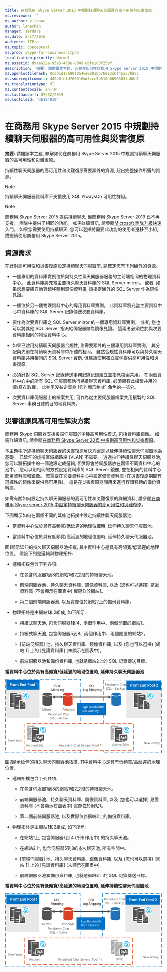 ```yaml
---
title: 在商務用 Skype Server 2015 中規劃持續聊天伺服器的高可用性與災害復原
ms.reviewer: ''
ms.author: v-lanac
author: lanachin
manager: serdars
ms.date: 5/17/2016
audience: ITPro
ms.topic: conceptual
ms.prod: skype-for-business-itpro
localization_priority: Normal
ms.assetid: d9aa622a-95a3-4d8e-8d49-cbfe183f25bf
description: '摘要: 請閱讀本主題, 以瞭解如何在商務用 Skype Server 2015 中規劃持久聊天伺服器的高可用性和災難復原。'
ms.openlocfilehash: 0cdd1d17680f0546a0081bb769e2c6f45a370d0c
ms.sourcegitcommit: d4248fefd706616bd3ccc5b510a6696303fa88e1
ms.translationtype: MT
ms.contentlocale: zh-TW
ms.lasthandoff: 07/02/2019
ms.locfileid: "36194019"
---
```

# <a name="plan-for-high-availability-and-disaster-recovery-for-persistent-chat-server-in-skype-for-business-server-2015"></a>在商務用 Skype Server 2015 中規劃持續聊天伺服器的高可用性與災害復原
 
**摘要:** 請閱讀本主題, 瞭解如何在商務用 Skype Server 2015 中規劃持續聊天伺服器的高可用性和災難復原。
  
持續性聊天伺服器的高可用性和災難復原需要額外的資源, 超出完整操作所需的資源。 
  
> [!NOTE]
> 持續聊天伺服器資料庫不支援使用 SQL AlwaysOn 可用性群組。 

> [!NOTE] 
> 商務用 Skype Server 2015 提供持續聊天, 但商務用 Skype Server 2019 已不再支援。 團隊中提供了相同的功能。 如需詳細資訊, 請參閱[Microsoft 團隊升級快速](/microsoftteams/upgrade-start-here)入門。 如果您需要使用持續聊天, 您可以選擇將需要此功能的使用者遷移至小組, 或繼續使用商務用 Skype Server 2015。 
  
## <a name="resource-requirements"></a>資源需求

在針對高可用性和災害復原設定持續聊天伺服器前, 請確定您有下列額外的資源。 
  
- 一個專用的資料庫實例位於與持久性聊天伺服器服務的主前端相同的物理資料中心。 此資料庫將充當主要持久聊天資料庫的 SQL Server mirror。 或者, 如果您想要將自動容錯移轉到鏡像資料庫, 請指定額外的 SQL Server 作為鏡像見證。
    
- 一個位於另一個物理資料中心的專用資料庫實例。 此資料庫將充當主要資料中心中資料庫的 SQL Server 記錄傳送次要資料庫。
    
- 要作為次要資料庫之 SQL Server mirror 的一個專用資料庫實例。 或者, 您也可以將其他 SQL Server 指派給伺服器做為鏡像見證。 這兩者必須位於與次要資料庫相同的物理資料中心。
    
- 如果已啟用持續聊天伺服器合規性, 則需要額外的三個專用資料庫實例。 其分配與先前在持續聊天資料庫中所述的相同。 雖然合規性資料庫可以與持久聊天資料庫共用相同的 SQL Server 實例, 但建議使用獨立實例提供高可用性和災害復原。
    
- 必須針對 SQL Server 記錄傳送事務記錄記錄建立並指派檔案共用。 在兩個資料中心中的所有 SQL 伺服器都執行持續聊天資料庫, 必須擁有此檔案共用的讀/寫存取權。 此共用沒有定義為 [您的顯示格式] 角色的一部分。
    
- 次要資料庫伺服器上的檔案共用, 可作為從主要伺服器檔案共用複製的 SQL Server 事務日誌的目的地資料夾。
    
## <a name="disaster-recovery-and-high-availability-solutions"></a>災害復原與高可用性解決方案

商務用 Skype 伺服器支援後端伺服器的多種高可用性模式, 包括資料庫鏡像。 如需詳細資訊, 請參閱[在商務用 Skype Server 2015 中規劃高可用性和災害復原](../../plan-your-deployment/high-availability-and-disaster-recovery/high-availability-and-disaster-recovery.md)。 
  
本主題中所述持續聊天伺服器的災害復原解決方案是以延伸持續性聊天伺服器池為基礎。 已延伸的虛擬區域網路絡 (VLAN) 不需要。 透過拉伸持續性聊天伺服器池, 您可以將拓撲中的一個池設定成邏輯, 但實際會將伺服器放在兩個不同資料中心的池中。 您可以用相同的方式設定資料庫的 SQL Server 鏡像, 並在相同的資料中心部署資料庫和鏡像。 您需要在次要資料中心中設定備份資料庫 (在災害復原期間有選擇性的鏡像來提供高可用性)。 這是在災害復原期間用來進行容錯移轉的備份資料庫。 
  
如需有關如何設定持久聊天伺服器的高可用性和災難復原的詳細資料, 請參閱[在商務用 Skype server 2015 中設定持續聊天伺服器的高可用性和災難](../../deploy/deploy-persistent-chat-server/configure-hadr-for-persistent-chat.md)復原。 
  
下圖顯示如何在兩個不同的延伸池拓撲中設定持續性聊天伺服器池:
  
- 當資料中心位於具有高頻寬/低延遲的地理位置時, 延伸持久聊天伺服器池。
    
- 當資料中心位於具有低頻寬/高延遲的地理位置時, 延伸持久聊天伺服器池。
    
圖1顯示延伸的持久聊天伺服器池拓撲, 其中資料中心是具有高頻寬/低延遲的地理位置。 假設下列是邏輯與物理拓朴:
  
- 邏輯拓撲包含下列各項:
    
  - 在包含伺服器1到8的網站1和2之間的持續聊天池。
    
  - 前端伺服器池、持久聊天資料庫、鏡像資料庫, 以及 (您也可以選擇) 見證資料庫 (不會顯示在圖表中) 實際位於網站1。 
    
  - 第二個前端伺服器池, 以及實際位於網站2上的備份資料庫。
    
- 物理拓朴是由網站1和2組成, 如下所示:
    
  - 持續式聊天池, 包含伺服器1到4、兩個作用中、兩個閒置的網站1。
    
  - 持續式聊天池, 包含伺服器5到8、兩個作用中、兩個閒置的網站2。
    
  - [前端伺服器] 池、持久聊天資料庫、鏡像資料庫, 以及 (您也可以選擇) [網站 1] 上的 [見證資料庫] (未顯示在圖表中)。
    
  - 前端伺服器池和備份資料庫, 也就是網站2上的 SQL 記錄傳送目標。
    
**當資料中心位於具有高頻寬/低延遲的地理位置時, 延伸持久聊天伺服器池**

![具有高頻寬/低延遲的持續聊天延伸池](../../media/55cf3d4b-5f51-4d2f-84ca-b4a13dc5eba3.png)
  
圖2顯示延伸的持久聊天伺服器池拓撲, 其中資料中心是具有低頻寬/高延遲的地理位置。
  
- 邏輯拓撲包含下列各項:
    
  - 在包含伺服器1到8的網站1和2之間的持續聊天池。
    
  - 前端伺服器池、持久聊天資料庫、鏡像資料庫, 以及 (您也可以選擇) 見證資料庫 (不會顯示在圖表中) 實際位於網站1。 
    
  - 第二個前端伺服器池, 以及實際位於網站2上的備份資料庫。
    
- 物理拓朴是由網站1和2組成, 如下所示:
    
  - 在網站1上, 包含伺服器1到 4 (所有作用中) 的持久聊天池。
    
  - 在網站2上, 包含伺服器5到8的永久聊天池, 所有空閒中。
    
  - [前端伺服器] 池、持久聊天資料庫、鏡像資料庫, 以及 (您也可以選擇) [網站 1] 上的 [見證資料庫] (未顯示在圖表中)。
    
  - 前端伺服器池和備份資料庫, 也就是網站2上的 SQL 記錄傳送目標。
    
**當資料中心位於具有低頻寬/高延遲的地理位置時, 延伸持續性聊天伺服器池**

![使用低頻寬/高延遲的持續聊天延伸池](../../media/40cbd902-57b8-4d57-a61c-cde4e0bd47f0.png)
  

